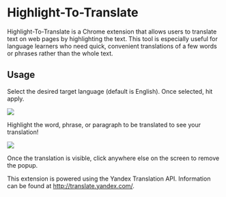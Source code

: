 # Highlight-To-Translate
Highlight-To-Translate is a Chrome extension that allows users to translate text on web pages by highlighting the text. 
This tool is especially useful for language learners who need quick, convenient translations of a few words or phrases
rather than the whole text.


## Usage
Select the desired target language (default is English). Once selected, hit apply.

![](https://imgur.com/4lmHfAh)

Highlight the word, phrase, or paragraph to be translated to see your translation!

![](https://i.imgur.com/RVceJcC.png)

Once the translation is visible, click anywhere else on the screen to remove the popup.



This extension is powered using the Yandex Translation API. Information can be found at <http://translate.yandex.com/>.
